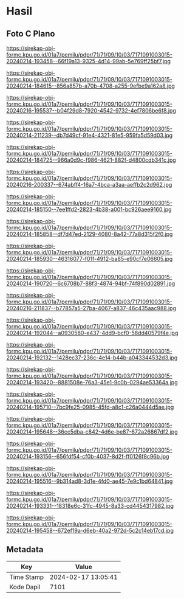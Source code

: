 # Hasil

## Foto C Plano

https://sirekap-obj-formc.kpu.go.id/01a7/pemilu/pdpr/71/71/09/10/03/7171091003015-20240214-193458--66f19a13-9325-4d14-99ab-5e769ff25bf7.jpg

https://sirekap-obj-formc.kpu.go.id/01a7/pemilu/pdpr/71/71/09/10/03/7171091003015-20240214-184615--856a857b-a70b-4708-a255-9efbe9a162a8.jpg

https://sirekap-obj-formc.kpu.go.id/01a7/pemilu/pdpr/71/71/09/10/03/7171091003015-20240216-195537--b04f29d8-7920-4542-9732-4ef7806be6f8.jpg

https://sirekap-obj-formc.kpu.go.id/01a7/pemilu/pdpr/71/71/09/10/03/7171091003015-20240214-211239--db7d49cf-91e4-4321-81e5-959fa5d59d03.jpg

https://sirekap-obj-formc.kpu.go.id/01a7/pemilu/pdpr/71/71/09/10/03/7171091003015-20240214-184725--966a0d9c-f986-4621-882f-d4800cdb341c.jpg

https://sirekap-obj-formc.kpu.go.id/01a7/pemilu/pdpr/71/71/09/10/03/7171091003015-20240216-200337--674abff4-16a7-4bca-a3aa-aeffb2c2d962.jpg

https://sirekap-obj-formc.kpu.go.id/01a7/pemilu/pdpr/71/71/09/10/03/7171091003015-20240214-185150--7ee1ffd2-2823-4b38-a001-bc926aee9160.jpg

https://sirekap-obj-formc.kpu.go.id/01a7/pemilu/pdpr/71/71/09/10/03/7171091003015-20240214-185858--df7d47ed-2129-4080-8a42-77a8d315f2f0.jpg

https://sirekap-obj-formc.kpu.go.id/01a7/pemilu/pdpr/71/71/09/10/03/7171091003015-20240214-185930--46316077-f01f-4912-ba85-e90cf7e06605.jpg

https://sirekap-obj-formc.kpu.go.id/01a7/pemilu/pdpr/71/71/09/10/03/7171091003015-20240214-190720--6c6708b7-88f3-4874-94bf-74f890d02891.jpg

https://sirekap-obj-formc.kpu.go.id/01a7/pemilu/pdpr/71/71/09/10/03/7171091003015-20240216-211837--b77857a5-27ba-4067-a837-46c435aac988.jpg

https://sirekap-obj-formc.kpu.go.id/01a7/pemilu/pdpr/71/71/09/10/03/7171091003015-20240214-192044--a0930580-e437-4dd9-bcf0-58dd40579f4e.jpg

https://sirekap-obj-formc.kpu.go.id/01a7/pemilu/pdpr/71/71/09/10/03/7171091003015-20240214-192132--1428ec37-236c-4e14-b44b-a043344532d3.jpg

https://sirekap-obj-formc.kpu.go.id/01a7/pemilu/pdpr/71/71/09/10/03/7171091003015-20240214-193420--8881508e-76a3-45e1-9c0b-0294ae53364a.jpg

https://sirekap-obj-formc.kpu.go.id/01a7/pemilu/pdpr/71/71/09/10/03/7171091003015-20240214-195710--7bc9fe25-0985-45fd-a8c1-c26a0444d5ae.jpg

https://sirekap-obj-formc.kpu.go.id/01a7/pemilu/pdpr/71/71/09/10/03/7171091003015-20240214-195648--36cc5dba-c842-4d6e-be87-672a26867df2.jpg

https://sirekap-obj-formc.kpu.go.id/01a7/pemilu/pdpr/71/71/09/10/03/7171091003015-20240214-193156--656fdf54-cf0b-4037-8d2f-ff0126f8c96b.jpg

https://sirekap-obj-formc.kpu.go.id/01a7/pemilu/pdpr/71/71/09/10/03/7171091003015-20240214-195516--9b314ad8-3d1e-4fd0-ae45-7e9c1bd64841.jpg

https://sirekap-obj-formc.kpu.go.id/01a7/pemilu/pdpr/71/71/09/10/03/7171091003015-20240214-193331--18318e6c-31fc-4945-8a33-cd4454317982.jpg

https://sirekap-obj-formc.kpu.go.id/01a7/pemilu/pdpr/71/71/09/10/03/7171091003015-20240214-195458--672ef19a-d6eb-40a2-972d-5c2c14eb17cd.jpg


## Metadata

| Key        | Value               |
| ---------- | ------------------- |
| Time Stamp | 2024-02-17 13:05:41 |
| Kode Dapil | 7101                |



